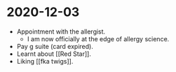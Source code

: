 # 2020-12-03

- Appointment with the allergist.
  - I am now officially at the edge of allergy science.
- Pay g suite (card expired).
- Learnt about [[Red Star]].
- Liking [[fka twigs]].

[//begin]: # "Autogenerated link references for markdown compatibility"
[red-star]: ../red-star "Red Star"
[//end]: # "Autogenerated link references"